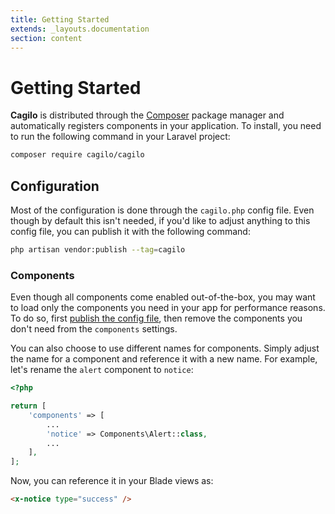 ```yaml
---
title: Getting Started
extends: _layouts.documentation
section: content
---
```


# Getting Started

**Cagilo** is distributed through the [Composer](https://getcomposer.org/) package manager and automatically registers components in your application. To install, you need to run the following command in your Laravel project:

```bash
composer require cagilo/cagilo
```

## Configuration

Most of the configuration is done through the `cagilo.php` config file. Even though by default this isn't needed, if you'd like to adjust anything to this config file, you can publish it with the following command:

```bash
php artisan vendor:publish --tag=cagilo
```

### Components

Even though all components come enabled out-of-the-box, you may want to load only the components you need in your app for performance reasons. To do so, first [publish the config file](/docs/{{version}}/installation#configuration), then remove the components you don't need from the `components` settings.

You can also choose to use different names for components. Simply adjust the name for a component and reference it with a new name. For example, let's rename the `alert` component to `notice`:

```php
<?php

return [
    'components' => [
        ...
        'notice' => Components\Alert::class,
        ...
    ],
];
```

Now, you can reference it in your Blade views as:

```html
<x-notice type="success" />
```

